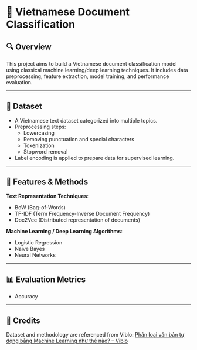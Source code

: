 # 📄 Vietnamese Document Classification

## 🔍 Overview  
This project aims to build a Vietnamese document classification model using classical machine learning/deep learning techniques. It includes data preprocessing, feature extraction, model training, and performance evaluation.

---

## 📁 Dataset  
- A Vietnamese text dataset categorized into multiple topics.  
- Preprocessing steps:
  - Lowercasing
  - Removing punctuation and special characters
  - Tokenization
  - Stopword removal  
- Label encoding is applied to prepare data for supervised learning.

---

## 🧪 Features & Methods

**Text Representation Techniques**:
- BoW (Bag-of-Words) 
- TF-IDF (Term Frequency-Inverse Document Frequency)  
- Doc2Vec (Distributed representation of documents)

**Machine Learning / Deep Learning Algorithms**:
- Logistic Regression  
- Naive Bayes
- Neural Networks

---

## 📊 Evaluation Metrics
- Accuracy  

---


## 📌 Credits
Dataset and methodology are referenced from Viblo:
[Phân loại văn bản tự động bằng Machine Learning như thế nào? – Viblo](https://viblo.asia/p/phan-loai-van-ban-tu-dong-bang-machine-learning-nhu-the-nao-4P856Pa1ZY3)
